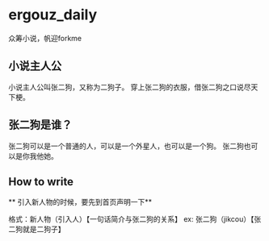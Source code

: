 # ergouz_daily
众筹小说，帆迎forkme


## 小说主人公
小说主人公叫张二狗，又称为二狗子。
穿上张二狗的衣服，借张二狗之口说尽天下梗。

## 张二狗是谁？
张二狗可以是一个普通的人，可以是一个外星人，也可以是一个狗。
张二狗也可以是你我他她。


## How to write
** 引入新人物的时候，要先到首页声明一下**

格式：新人物（引入人）【一句话简介与张二狗的关系】
ex: 张二狗（jikcou）【张二狗就是二狗子】
